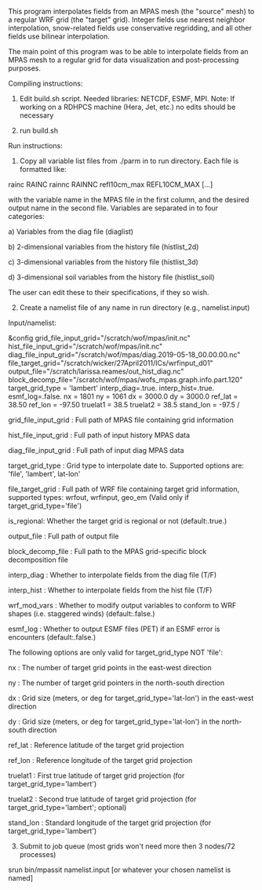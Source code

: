 This program interpolates fields from an MPAS mesh (the "source" mesh)
to a regular WRF grid (the "target" grid). Integer fields use
nearest neighbor interpolation, snow-related fields use conservative
regridding, and all other fields use bilinear interpolation.

The main point of this program was to be able to interpolate fields from
an MPAS mesh to a regular grid for data visualization and post-processing
purposes. 



Compiling instructions: 

1) Edit build.sh script.  Needed libraries: NETCDF, ESMF, MPI.
  Note: If working on a RDHPCS machine (Hera, Jet, etc.) no edits should
  be necessary 

2) run build.sh


Run instructions:

1) Copy all variable list files from ./parm in to run directory. Each file is formatted like:

rainc                           RAINC
rainnc                          RAINNC
refl10cm_max                    REFL10CM_MAX
[...]

with the variable name in the MPAS file in the first column, and the desired output
name in the second file. Variables are separated in to four categories: 

a) Variables from the diag file (diaglist)

b) 2-dimensional variables from the history file (histlist_2d)

c) 3-dimensional variables from the history file (histlist_3d)

d) 3-dimensional soil variables from the history file (histlist_soil)

The user can edit these to their specifications, if they so wish.

2) Create a namelist file of any name in run directory (e.g., namelist.input)

Input/namelist:

&config
  grid_file_input_grid="/scratch/wof/mpas/init.nc"
  hist_file_input_grid="/scratch/wof/mpas/init.nc"
  diag_file_input_grid="/scratch/wof/mpas/diag.2019-05-18_00.00.00.nc"
  file_target_grid="/scratch/wicker/27April2011/ICs/wrfinput_d01"
  output_file="/scratch/larissa.reames/out_hist_diag.nc"
  block_decomp_file="/scratch/wof/mpas/wofs_mpas.graph.info.part.120"
  target_grid_type = 'lambert'
  interp_diag=.true.
  interp_hist=.true.
  esmf_log=.false.
  nx = 1801
  ny = 1061
  dx = 3000.0
  dy = 3000.0
  ref_lat = 38.50
  ref_lon = -97.50
  truelat1 = 38.5
  truelat2 = 38.5
  stand_lon = -97.5
/

grid_file_input_grid : Full path of MPAS file containing grid information

hist_file_input_grid : Full path of input history MPAS data

diag_file_input_grid : Full path of input diag MPAS data

target_grid_type : Grid type to interpolate date to. 
	 	   Supported options are: 'file', 'lambert', lat-lon'

file_target_grid : Full path of WRF file containing target grid information, 
                   supported types: wrfout, wrfinput, geo_em 
		   (Valid only if target_grid_type='file')

is_regional: Whether the target grid is regional or not (default:.true.)

output_file : Full path of output file

block_decomp_file : Full path to the MPAS grid-specific block decomposition file

interp_diag : Whether to interpolate fields from the diag file (T/F)

interp_hist : Whether to interpolate fields from the hist file (T/F)

wrf_mod_vars : Whether to modify output variables to conform to WRF shapes (i.e. staggered winds) (default:.false.)

esmf_log    : Whether to output ESMF files (PET) if an ESMF error is encounters (default:.false.)

The following options are only valid for target_grid_type NOT 'file':

nx : The number of target grid points in the east-west direction

ny : The number of target grid pointers in the north-south direction

dx : Grid size (meters, or deg for target_grid_type='lat-lon') in the east-west direction

dy : Grid size (meters, or deg for target_grid_type='lat-lon') in the north-south direction

ref_lat : Reference latitude of the target grid projection

ref_lon : Reference longitude of the target grid projection

truelat1 : First true latitude of target grid projection (for target_grid_type='lambert')

truelat2 : Second true latitude of target grid projection (for target_grid_type='lambert'; optional)

stand_lon : Standard longitude of the target grid projection (for target_grid_type='lambert')


3) Submit to job queue (most grids won't need more then 3 nodes/72 processes)

 srun bin/mpassit namelist.input  [or whatever your chosen namelist is named]
